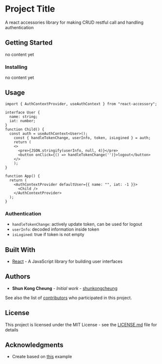 # Project Title

A react accessories library for making CRUD restful call and handling authentication

## Getting Started

no content yet

### Installing

no content yet

## Usage

```
import { AuthContextProvider, useAuthContext } from "react-accessory";

interface User {
  name: string;
  iat: number;
}
function Child() {
  const auth = useAuthContext<User>();
	const { handleTokenChange, userInfo, token, isLogined } = auth;
	return (
    <>
      <pre>{JSON.stringify(userInfo, null, 4)}</pre>
      <button onClick={() => handleTokenChange('')}>logout</button>
    </>
	);
}

function App() {
  return (
    <AuthContextProvider defaultUser={{ name: "", iat: -1 }}>
      <Child />
    </AuthContextProvider>
  );
}
```

### Authentication
* `handleTokenChange`: actively update token, can be used for logout
* `userInfo`: decoded information inside token
* `isLogined`: true if token is not empty


## Built With

* [React](http://https://reactjs.org/) - A JavaScript library for building user interfaces

## Authors

* **Shun Kong Cheung** - *Initial work* - [shunkongcheung](https://github.com/shunkongcheung)

See also the list of [contributors](https://github.com/shunkongcheung/react-accessories) who participated in this project.

## License

This project is licensed under the MIT License - see the [LICENSE.md](LICENSE.md) file for details

## Acknowledgments

* Create based on [this](https://www.pluralsight.com/guides/react-typescript-module-create) example
